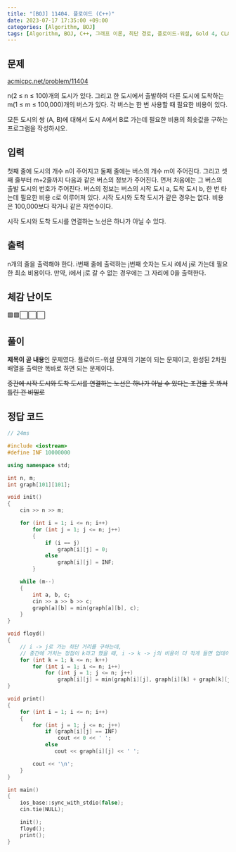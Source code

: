```yaml
---
title: "[BOJ] 11404. 플로이드 (C++)"
date: 2023-07-17 17:35:00 +09:00
categories: [Algorithm, BOJ]
tags: [Algorithm, BOJ, C++, 그래프 이론, 최단 경로, 플로이드-워셜, Gold 4, CLASS 4]
---
```

## **문제**
[acmicpc.net/problem/11404](https://www.acmicpc.net/problem/11404)
<br>

n(2 ≤ n ≤ 100)개의 도시가 있다. 그리고 한 도시에서 출발하여 다른 도시에 도착하는 m(1 ≤ m ≤ 100,000)개의 버스가 있다. 각 버스는 한 번 사용할 때 필요한 비용이 있다.

모든 도시의 쌍 (A, B)에 대해서 도시 A에서 B로 가는데 필요한 비용의 최솟값을 구하는 프로그램을 작성하시오.
<br>

## **입력**
첫째 줄에 도시의 개수 n이 주어지고 둘째 줄에는 버스의 개수 m이 주어진다. 그리고 셋째 줄부터 m+2줄까지 다음과 같은 버스의 정보가 주어진다. 먼저 처음에는 그 버스의 출발 도시의 번호가 주어진다. 버스의 정보는 버스의 시작 도시 a, 도착 도시 b, 한 번 타는데 필요한 비용 c로 이루어져 있다. 시작 도시와 도착 도시가 같은 경우는 없다. 비용은 100,000보다 작거나 같은 자연수이다.

시작 도시와 도착 도시를 연결하는 노선은 하나가 아닐 수 있다.
<br>

## **출력**
n개의 줄을 출력해야 한다. i번째 줄에 출력하는 j번째 숫자는 도시 i에서 j로 가는데 필요한 최소 비용이다. 만약, i에서 j로 갈 수 없는 경우에는 그 자리에 0을 출력한다.
<br>

## **체감 난이도**
🟩🟩⬜⬜⬜
<br>

## **풀이**
**제목이 곧 내용**인 문제였다. 플로이드-워셜 문제의 기본이 되는 문제이고, 완성된 2차원 배열을 출력만 똑바로 하면 되는 문제이다.

~~중간에 시작 도시와 도착 도시를 연결하는 노선은 하나가 아닐 수 있다는 조건을 못 봐서 틀린 건 비밀로~~
<br>

## **정답 코드**
```c++
// 24ms

#include <iostream>
#define INF 10000000

using namespace std;

int n, m;
int graph[101][101];

void init()
{
    cin >> n >> m;

    for (int i = 1; i <= n; i++)
        for (int j = 1; j <= n; j++)
        {
            if (i == j)
                graph[i][j] = 0;
            else
                graph[i][j] = INF;
        }

    while (m--)
    {
        int a, b, c;
        cin >> a >> b >> c;
        graph[a][b] = min(graph[a][b], c);
    }
}

void floyd()
{
    // i -> j로 가는 최단 거리를 구하는데, 
    // 중간에 거치는 정점이 k라고 했을 때, i -> k -> j의 비용이 더 적게 들면 업데이트해주는 방식으로 진행된다.
    for (int k = 1; k <= n; k++)
        for (int i = 1; i <= n; i++)
            for (int j = 1; j <= n; j++)
                graph[i][j] = min(graph[i][j], graph[i][k] + graph[k][j]);
}

void print()
{
    for (int i = 1; i <= n; i++)
    {
        for (int j = 1; j <= n; j++)
            if (graph[i][j] == INF)
                cout << 0 << ' ';
            else
               cout << graph[i][j] << ' ';

        cout << '\n';
    }
}

int main()
{
    ios_base::sync_with_stdio(false);
    cin.tie(NULL);

    init();
    floyd();
    print();
}
```